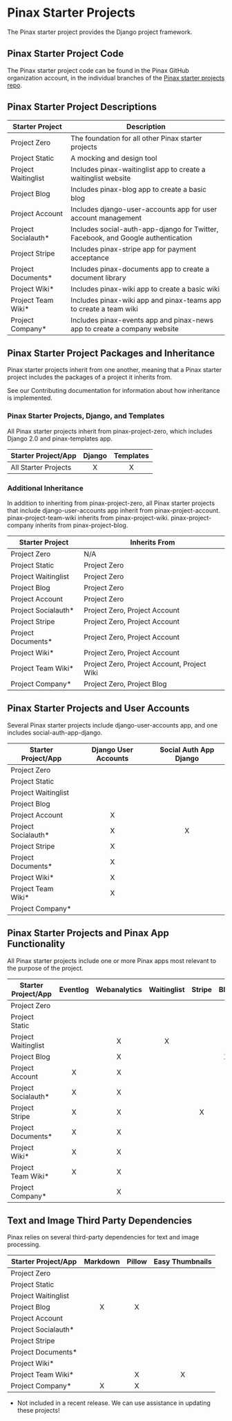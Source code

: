 # Pinax Starter Projects

The Pinax starter project provides the Django project framework.

## Pinax Starter Project Code

The Pinax starter project code can be found in the Pinax GitHub organization account, in the individual branches of the [Pinax starter projects repo](https://github.com/pinax/pinax-starter-projects).

## Pinax Starter Project Descriptions

| Starter Project     | Description |
| ------------------- | ----------- |
| Project Zero        | The foundation for all other Pinax starter projects                              |
| Project Static      | A mocking and design tool                                                        |        
| Project Waitinglist | Includes pinax-waitinglist app to create a waitinglist website                   |  
| Project Blog        | Includes pinax-blog app to create a basic blog                                   | 
| Project Account     | Includes django-user-accounts app for user account management                    |
| Project Socialauth* | Includes social-auth-app-django for Twitter, Facebook, and Google authentication |
| Project Stripe      | Includes pinax-stripe app for payment acceptance                                 |
| Project Documents*  | Includes pinax-documents app to create a document library                        |
| Project Wiki*       | Includes pinax-wiki app to create a basic wiki                                   |
| Project Team Wiki*  | Includes pinax-wiki app and pinax-teams app to create a team wiki                |
| Project Company*    | Includes pinax-events app and pinax-news app to create a company website         | 

## Pinax Starter Project Packages and Inheritance

Pinax starter projects inherit from one another, meaning that a Pinax starter project includes the packages of a project it inherits from.

See our Contributing documentation for information about how inheritance is implemented.

### Pinax Starter Projects, Django, and Templates

All Pinax starter projects inherit from pinax-project-zero, which includes Django 2.0 and pinax-templates app. 

|  Starter Project/App |  Django  | Templates |
| -------------------- | :------: | :-------: |
| All Starter Projects |     X    |     X     |  

### Additional Inheritance

In addition to inheriting from pinax-project-zero, all Pinax starter projects that include django-user-accounts app inherit from pinax-project-account. pinax-project-team-wiki inherits from pinax-project-wiki. pinax-project-company inherits from pinax-project-blog.

| Starter Project     |                Inherits From                |
| ------------------- | ------------------------------------------- | 
| Project Zero        | N/A                                         |
| Project Static      | Project Zero                                |        
| Project Waitinglist | Project Zero                                |  
| Project Blog        | Project Zero                                | 
| Project Account     | Project Zero                                |
| Project Socialauth* | Project Zero, Project Account               |
| Project Stripe      | Project Zero, Project Account               |
| Project Documents*  | Project Zero, Project Account               |
| Project Wiki*       | Project Zero, Project Account               |
| Project Team Wiki*  | Project Zero, Project Account, Project Wiki |
| Project Company*    | Project Zero, Project Blog                  |  

## Pinax Starter Projects and User Accounts

Several Pinax starter projects include django-user-accounts app, and one includes social-auth-app-django.

| Starter Project/App |  Django User Accounts  |  Social Auth App Django |
| ------------------- | :--------------------: | :---------------------: |
| Project Zero        |                        |                         |  
| Project Static      |                        |                         |  
| Project Waitinglist |                        |                         |  
| Project Blog        |                        |                         |  
| Project Account     |            X           |                         |  
| Project Socialauth* |            X           |            X            |  
| Project Stripe      |            X           |                         |  
| Project Documents*  |            X           |                         |  
| Project Wiki*       |            X           |                         |  
| Project Team Wiki*  |            X           |                         |  
| Project Company*    |                        |                         | 

## Pinax Starter Projects and Pinax App Functionality

All Pinax starter projects include one or more Pinax apps most relevant to the purpose of the project.

| Starter Project/App | Eventlog | Webanalytics | Waitinglist | Stripe | Blog  | Events |  News | Documents |  Wiki | Teams |
| ------------------- | :------: | :----------: | :---------: | :----: | :---: | :----: | :---: | :-------: | :---: | :---: |
| Project Zero        |          |              |             |        |       |        |       |           |       |       |  
| Project Static      |          |              |             |        |       |        |       |           |       |       |  
| Project Waitinglist |          |       X      |      X      |        |       |        |       |           |       |       |  
| Project Blog        |          |       X      |             |        |   X   |        |       |           |       |       |  
| Project Account     |     X    |       X      |             |        |       |        |       |           |       |       |  
| Project Socialauth* |     X    |       X      |             |        |       |        |       |           |       |       |  
| Project Stripe      |     X    |       X      |             |    X   |       |        |       |           |       |       |  
| Project Documents*  |     X    |       X      |             |        |       |        |       |     X     |       |       |  
| Project Wiki*       |     X    |       X      |             |        |       |        |       |           |   X   |       |  
| Project Team Wiki*  |     X    |       X      |             |        |       |        |       |           |   X   |   X   |  
| Project Company*    |          |       X      |             |        |       |    X   |   X   |           |       |       |   

## Text and Image Third Party Dependencies

Pinax relies on several third-party dependencies for text and image processing.

| Starter Project/App | Markdown | Pillow | Easy Thumbnails |
| ------------------- | :------: | :----: | :-------------: | 
| Project Zero        |          |        |                 |                      
| Project Static      |          |        |                 |                         
| Project Waitinglist |          |        |                 |   
| Project Blog        |    X     |   X    |                 | 
| Project Account     |          |        |                 |          
| Project Socialauth* |          |        |                 |   
| Project Stripe      |          |        |                 |
| Project Documents*  |          |        |                 |   
| Project Wiki*       |          |        |                 |   
| Project Team Wiki*  |          |   X    |         X       | 
| Project Company*    |    X     |   X    |                 | 

* Not included in a recent release. We can use assistance in updating these projects!
